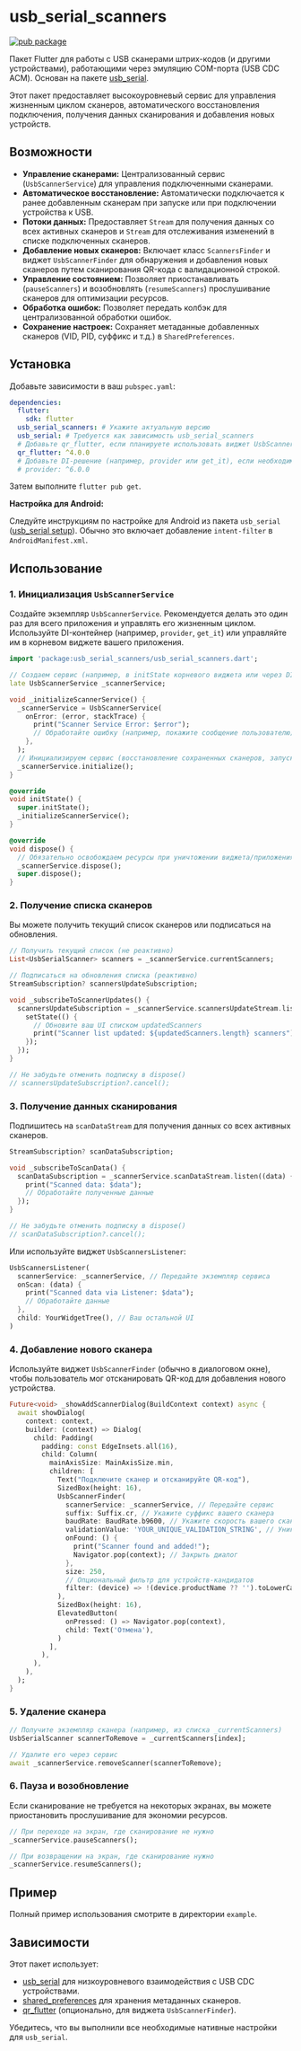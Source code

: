 # usb_serial_scanners

[![pub package](https://img.shields.io/pub/v/usb_serial_scanners.svg)](https://pub.dev/packages/usb_serial_scanners)

Пакет Flutter для работы с USB сканерами штрих-кодов (и другими устройствами), работающими через эмуляцию COM-порта (USB CDC ACM). Основан на пакете [usb_serial](https://pub.dev/packages/usb_serial).

Этот пакет предоставляет высокоуровневый сервис для управления жизненным циклом сканеров, автоматического восстановления подключения, получения данных сканирования и добавления новых устройств.

## Возможности

*   **Управление сканерами:** Централизованный сервис (`UsbScannerService`) для управления подключенными сканерами.
*   **Автоматическое восстановление:** Автоматически подключается к ранее добавленным сканерам при запуске или при подключении устройства к USB.
*   **Потоки данных:** Предоставляет `Stream` для получения данных со всех активных сканеров и `Stream` для отслеживания изменений в списке подключенных сканеров.
*   **Добавление новых сканеров:** Включает класс `ScannersFinder` и виджет `UsbScannerFinder` для обнаружения и добавления новых сканеров путем сканирования QR-кода с валидационной строкой.
*   **Управление состоянием:** Позволяет приостанавливать (`pauseScanners`) и возобновлять (`resumeScanners`) прослушивание сканеров для оптимизации ресурсов.
*   **Обработка ошибок:** Позволяет передать колбэк для централизованной обработки ошибок.
*   **Сохранение настроек:** Сохраняет метаданные добавленных сканеров (VID, PID, суффикс и т.д.) в `SharedPreferences`.

## Установка

Добавьте зависимости в ваш `pubspec.yaml`:

```yaml
dependencies:
  flutter:
    sdk: flutter
  usb_serial_scanners: # Укажите актуальную версию
  usb_serial: # Требуется как зависимость usb_serial_scanners
  # Добавьте qr_flutter, если планируете использовать виджет UsbScannerFinder
  qr_flutter: ^4.0.0 
  # Добавьте DI-решение (например, provider или get_it), если необходимо
  # provider: ^6.0.0 
```

Затем выполните `flutter pub get`.

**Настройка для Android:**

Следуйте инструкциям по настройке для Android из пакета `usb_serial` ([usb_serial setup](https://pub.dev/packages/usb_serial#android)). Обычно это включает добавление `intent-filter` в `AndroidManifest.xml`.

## Использование

### 1. Инициализация `UsbScannerService`

Создайте экземпляр `UsbScannerService`. Рекомендуется делать это один раз для всего приложения и управлять его жизненным циклом. Используйте DI-контейнер (например, `provider`, `get_it`) или управляйте им в корневом виджете вашего приложения.

```dart
import 'package:usb_serial_scanners/usb_serial_scanners.dart';

// Создаем сервис (например, в initState корневого виджета или через DI)
late UsbScannerService _scannerService;

void _initializeScannerService() {
  _scannerService = UsbScannerService(
    onError: (error, stackTrace) {
      print("Scanner Service Error: $error");
      // Обработайте ошибку (например, покажите сообщение пользователю)
    },
  );
  // Инициализируем сервис (восстановление сохраненных сканеров, запуск прослушивания USB)
  _scannerService.initialize(); 
}

@override
void initState() {
  super.initState();
  _initializeScannerService();
}

@override
void dispose() {
  // Обязательно освобождаем ресурсы при уничтожении виджета/приложения
  _scannerService.dispose(); 
  super.dispose();
}
```

### 2. Получение списка сканеров

Вы можете получить текущий список сканеров или подписаться на обновления.

```dart
// Получить текущий список (не реактивно)
List<UsbSerialScanner> scanners = _scannerService.currentScanners;

// Подписаться на обновления списка (реактивно)
StreamSubscription? scannersUpdateSubscription;

void _subscribeToScannerUpdates() {
  scannersUpdateSubscription = _scannerService.scannersUpdateStream.listen((updatedScanners) {
    setState(() {
      // Обновите ваш UI списком updatedScanners
      print("Scanner list updated: ${updatedScanners.length} scanners");
    });
  });
}

// Не забудьте отменить подписку в dispose()
// scannersUpdateSubscription?.cancel();
```

### 3. Получение данных сканирования

Подпишитесь на `scanDataStream` для получения данных со всех активных сканеров.

```dart
StreamSubscription? scanDataSubscription;

void _subscribeToScanData() {
  scanDataSubscription = _scannerService.scanDataStream.listen((data) {
    print("Scanned data: $data");
    // Обработайте полученные данные
  });
}

// Не забудьте отменить подписку в dispose()
// scanDataSubscription?.cancel();
```

Или используйте виджет `UsbScannersListener`:

```dart
UsbScannersListener(
  scannerService: _scannerService, // Передайте экземпляр сервиса
  onScan: (data) {
    print("Scanned data via Listener: $data");
    // Обработайте данные
  },
  child: YourWidgetTree(), // Ваш остальной UI
)
```

### 4. Добавление нового сканера

Используйте виджет `UsbScannerFinder` (обычно в диалоговом окне), чтобы пользователь мог отсканировать QR-код для добавления нового устройства.

```dart
Future<void> _showAddScannerDialog(BuildContext context) async {
  await showDialog(
    context: context,
    builder: (context) => Dialog(
      child: Padding(
        padding: const EdgeInsets.all(16),
        child: Column(
          mainAxisSize: MainAxisSize.min,
          children: [
            Text("Подключите сканер и отсканируйте QR-код"),
            SizedBox(height: 16),
            UsbScannerFinder(
              scannerService: _scannerService, // Передайте сервис
              suffix: Suffix.cr, // Укажите суффикс вашего сканера
              baudRate: BaudRate.b9600, // Укажите скорость вашего сканера
              validationValue: 'YOUR_UNIQUE_VALIDATION_STRING', // Уникальная строка для QR
              onFound: () {
                print("Scanner found and added!");
                Navigator.pop(context); // Закрыть диалог
              },
              size: 250,
              // Опциональный фильтр для устройств-кандидатов
              filter: (device) => !(device.productName ?? '').toLowerCase().contains('printer'),
            ),
            SizedBox(height: 16),
            ElevatedButton(
              onPressed: () => Navigator.pop(context),
              child: Text('Отмена'),
            )
          ],
        ),
      ),
    ),
  );
}
```

### 5. Удаление сканера

```dart
// Получите экземпляр сканера (например, из списка _currentScanners)
UsbSerialScanner scannerToRemove = _currentScanners[index]; 

// Удалите его через сервис
await _scannerService.removeScanner(scannerToRemove); 
```

### 6. Пауза и возобновление

Если сканирование не требуется на некоторых экранах, вы можете приостановить прослушивание для экономии ресурсов.

```dart
// При переходе на экран, где сканирование не нужно
_scannerService.pauseScanners();

// При возвращении на экран, где сканирование нужно
_scannerService.resumeScanners();
```

## Пример

Полный пример использования смотрите в директории `example`.

## Зависимости

Этот пакет использует:
*   [usb_serial](https://pub.dev/packages/usb_serial) для низкоуровневого взаимодействия с USB CDC устройствами.
*   [shared_preferences](https://pub.dev/packages/shared_preferences) для хранения метаданных сканеров.
*   [qr_flutter](https://pub.dev/packages/qr_flutter) (опционально, для виджета `UsbScannerFinder`).

Убедитесь, что вы выполнили все необходимые нативные настройки для `usb_serial`.

